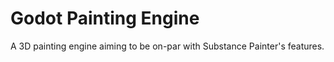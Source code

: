 # Godot Painting Engine

A 3D painting engine aiming to be on-par with Substance Painter's features.
